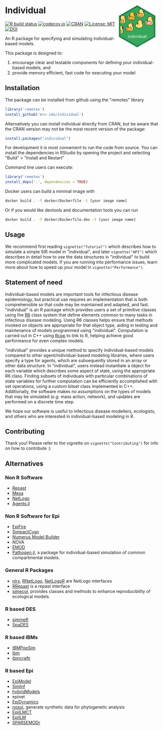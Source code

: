 # Individual <img src='man/figures/logo.png' align="right" style="height:139px !important" />

<!-- badges: start -->
[![R build status](https://github.com/mrc-ide/individual/workflows/R-CMD-check/badge.svg)](https://github.com/mrc-ide/individual/actions)
[![codecov.io](https://codecov.io/github/mrc-ide/individual/coverage.svg)](https://codecov.io/github/mrc-ide/individual)
[![CRAN](https://www.r-pkg.org/badges/version/individual)](https://cran.r-project.org/package=individual)
[![License: MIT](https://img.shields.io/badge/License-MIT-yellow.svg)](https://opensource.org/licenses/MIT)
[![DOI](https://joss.theoj.org/papers/10.21105/joss.03539/status.svg)](https://doi.org/10.21105/joss.03539)
<!-- badges: end -->

An R package for specifying and simulating individual-based models.

This package is designed to:

  1. encourage clear and testable components for defining your individual-based 
models, and
  2. provide memory efficient, fast code for executing your model

## Installation

The package can be installed from github using the "remotes" library

```R
library('remotes')
install_github('mrc-ide/individual')
```

Alternatively you can install individual directly from CRAN, but be aware that
the CRAN version may not be the most recent version of the package:

```R
install.packages("individual")
```

For development it is most convenient to run the code from source. You can
install the dependencies in RStudio by opening the project and selecting "Build" > "Install and Restart"

Command line users can execute:

```R
library('remotes')
install_deps('.', dependencies = TRUE)
```

Docker users can build a minimal image with

```bash
docker build . -f docker/Dockerfile -t [your image name]
```

Or if you would like devtools and documentation tools you can run

```bash
docker build . -f docker/Dockerfile.dev -t [your image name]
```

## Usage

We recommend first reading `vignette("Tutorial")` which describes
how to simulate a simple SIR model in "individual", and later `vignette("API")`
which describes in detail how to use the data structures in "individual" to
build more complicated models. If you are running into performance issues,
learn more about how to speed up your model in `vignette("Performance")`.

## Statement of need

Individual-based models are important tools for infectious disease epidemiology,
but practical use requires an implementation that is both comprehensible so that
code may be maintained and adapted, and fast. "individual" is an R package which
provides users a set of primitive classes using the [R6](https://github.com/r-lib/R6)
class system that define elements common to many tasks in infectious disease
modeling. Using R6 classes helps ensure that methods invoked on objects are
appropriate for that object type, aiding in testing and maintenance of models
programmed using "individual". Computation is carried out in C++ using 
[Rcpp](https://github.com/RcppCore/Rcpp) to link to R, helping achieve good
performance for even complex models.

"individual" provides a unique method to specify individual-based models compared
to other agent/individual-based modeling libraries, where users specify a type
for agents, which are subsequently stored in an array or other data structure.
In "individual", users instead instantiate a object for each variable which
describes some aspect of state, using the appropriate R6 class. Finding subsets
of individuals with particular combinations of state variables for further
computation can be efficiently accomplished with set operations, using a custom
bitset class implemented in C++. Additionally, the software makes no assumptions
on the types of models that may be simulated (*e.g.* mass action, network),
and updates are performed on a discrete time step.

We hope our software is useful to infectious disease modellers, ecologists, and
others who are interested in individual-based modeling in R.

## Contributing

Thank you! Please refer to the vignette on `vignette("Contributing")` for info on how to
contribute :)

## Alternatives

### Non R Software

 - [Repast](https://github.com/repast)
 - [Mesa](https://github.com/projectmesa/mesa)
 - [NetLogo](https://ccl.northwestern.edu/netlogo/)
 - [Agents.jl](https://github.com/JuliaDynamics/Agents.jl)

### Non R Software for Epi

 - [EpiFire](https://github.com/tjhladish/EpiFire)
 - [SimpactCyan](https://github.com/j0r1/simpactcyan)
 - [Numerus Model Builder](https://www.numerusinc.com)
 - NOVA
 - [EMOD](https://www.idmod.org/tools#emod)
 - [Pathogen.jl](https://github.com/jangevaare/Pathogen.jl), a package for individual-based simulation of common compartmental models.

### General R Packages

 - [nlrx](https://github.com/ropensci/nlrx), [RNetLogo](https://github.com/r-forge/rnetlogo), [NetLogoR](https://github.com/PredictiveEcology/NetLogoR) are NetLogo interfaces
 - [RRepast](https://github.com/antonio-pgarcia/RRepast) is a repast interface
 - [simecol](https://github.com/r-forge/simecol), provides classes and methods to enhance reproducibility of ecological models.

### R based DES

 - [simmeR](https://github.com/r-simmer/simmer)
 - [SpaDES](https://github.com/PredictiveEcology/SpaDES)

### R based IBMs

 - [IBMPopSim](https://github.com/DaphneGiorgi/IBMPopSim)
 - [ibm](https://github.com/roliveros-ramos/ibm)
 - [ibmcraftr](https://github.com/SaiTheinThanTun/ibmcraftr)

### R based Epi

 - [EpiModel](https://github.com/EpiModel/EpiModel)
 - [SimInf](https://github.com/stewid/SimInf)
 - [hybridModels](https://github.com/fernandosm/hybridModels)
 - epinet
 - [EpiDynamics](https://github.com/oswaldosantos/EpiDynamics)
 - [nosoi](https://github.com/slequime/nosoi), generate synthetic data for phylogenetic analysis
 - [EpiILMCT](https://github.com/waleedalmutiry/EpiILMCT)
 - [EpiILM](https://github.com/waleedalmutiry/EpiILM)
 - [SPARSEMODr](https://github.com/cran/SPARSEMODr)

